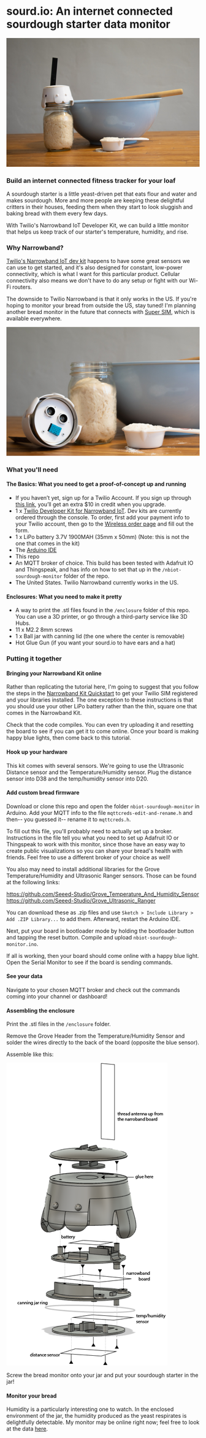# sourd.io: An internet connected sourdough starter data monitor

![sourd.io monitor](/img/sourdio-assembled.jpg)

### Build an internet connected fitness tracker for your loaf

A sourdough starter is a little yeast-driven pet that eats flour and water and makes sourdough. More and more people are keeping these delightful critters in their houses, feeding them when they start to look sluggish and baking bread with them every few days.

With Twilio's Narrowband IoT Developer Kit, we can build a little monitor that helps us keep track of our starter's temperature, humidity, and rise.

### Why Narrowband?

[Twilio's Narrowband IoT dev kit](https://www.twilio.com/docs/wireless/quickstart/alfa-developer-kit-mqtt?utm_source=github&utm_medium=repo&utm_campaign=sour01) happens to have some great sensors we can use to get started, and it's also designed for constant, low-power connectivity, which is what I want for this particular product. Cellular connectivity also means we don't have to do any setup or fight with our Wi-Fi routers.

The downside to Twilio Narrowband is that it only works in the US. If you're hoping to monitor your bread from outside the US, stay tuned! I'm planning another bread monitor in the future that connects with [Super SIM](https://www.twilio.com/wireless/super-sim?utm_source=github&utm_medium=repo&utm_campaign=sour01), which is available everywhere.

![sourd.io monitor](/img/sourdio-sensors.jpg)

### What you'll need

#### The Basics: What you need to get a proof-of-concept up and running
- If you haven’t yet, sign up for a Twilio Account. If you sign up through [this link](http://www.twilio.com/referral/9nItun), you’ll get an extra $10 in credit when you upgrade.
- 1 x [Twilio Developer Kit for Narrowband IoT](https://www.twilio.com/docs/wireless/quickstart/alfa-developer-kit-mqtt?utm_source=github&utm_medium=repo&utm_campaign=sour01). Dev kits are currently ordered through the console. To order, first add your payment info to your Twilio account, then go to the [Wireless order page](https://www.twilio.com/console/wireless/orders?utm_source=github&utm_medium=repo&utm_campaign=sour01) and fill out the form.
- 1 x LiPo battery 3.7V 1900MAH (35mm x 50mm) (Note: this is not the one that comes in the kit)
- The [Arduino IDE](https://www.arduino.cc/en/main/software)
- This repo
- An MQTT broker of choice. This build has been tested with Adafruit IO and Thingspeak, and has info on how to set that up in the `/nbiot-sourdough-monitor` folder of the repo.
- The United States. Twilio Narrowband currently works in the US.

#### Enclosures: What you need to make it pretty
- A way to print the .stl files found in the `/enclosure` folder of this repo. You can use a 3D printer, or go through a third-party service like 3D Hubs.
- 11 x M2.2 8mm screws
- 1 x Ball jar with canning lid (the one where the center is removable)
- Hot Glue Gun (if you want your sourd.io to have ears and a hat)

### Putting it together

#### Bringing your Narrowband Kit online

Rather than replicating the tutorial here, I'm going to suggest that you follow the steps in the [Narrowband Kit Quickstart](https://www.twilio.com/docs/wireless/quickstart/alfa-developer-kit-mqtt?utm_source=github&utm_medium=repo&utm_campaign=sour01) to get your Twilio SIM registered and your libraries installed. The one exception to these instructions is that you should use your other LiPo battery rather than the thin, square one that comes in the Narrowband Kit.

Check that the code compiles. You can even try uploading it and resetting the board to see if you can get it to come online. Once your board is making happy blue lights, then come back to this tutorial.

#### Hook up your hardware

This kit comes with several sensors. We're going to use the Ultrasonic Distance sensor and the Temperature/Humidity sensor. Plug the distance sensor into D38 and the temp/humidity sensor into D20.

#### Add custom bread firmware

Download or clone this repo and open the folder `nbiot-sourdough-monitor` in Arduino. Add your MQTT info to the file `mqttcreds-edit-and-rename.h` and then-- you guessed it-- rename it to `mqttcreds.h`. 

To fill out this file, you'll probably need to actually set up a broker. Instructions in the file tell you what you need to set up Adafruit IO or Thingspeak to work with this monitor, since those have an easy way to create public visualizations so you can share your bread's health with friends. Feel free to use a different broker of your choice as well!

You also may need to install additional libraries for the Grove Temperature/Humidity and Ultrasonic Ranger sensors. Those can be found at the following links:

https://github.com/Seeed-Studio/Grove_Temperature_And_Humidity_Sensor
https://github.com/Seeed-Studio/Grove_Ultrasonic_Ranger

You can download these as .zip files and use `Sketch > Include Library > Add .ZIP Library...` to add them. Afterward, restart the Arduino IDE.

Next, put your board in bootloader mode by holding the bootloader button and tapping the reset button. Compile and upload `nbiot-sourdough-monitor.ino`.

If all is working, then your board should come online with a happy blue light. Open the Serial Monitor to see if the board is sending commands.

#### See your data

Navigate to your chosen MQTT broker and check out the commands coming into your channel or dashboard!

#### Assembling the enclosure

Print the .stl files in the `/enclosure` folder.

Remove the Grove Header from the Temperature/Humidity Sensor and solder the wires directly to the back of the board (opposite the blue sensor).

Assemble like this:

![sourd.io assembly instructions](/img/sourdio-assembly-directions.png)

Screw the bread monitor onto your jar and put your sourdough starter in the jar!

#### Monitor your bread

Humidity is a particularly interesting one to watch. In the enclosed environment of the jar, the humidity produced as the yeast respirates is delightfully detectable. My monitor may be online right now; feel free to look at the data [here](https://thingspeak.com/channels/1037031).